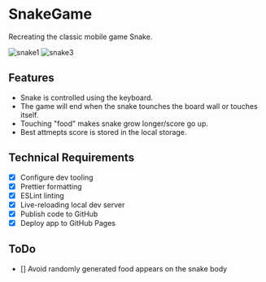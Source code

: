 # SnakeGame
Recreating the classic mobile game Snake.

![snake1](https://user-images.githubusercontent.com/90449646/182050293-4908f8c9-cc8c-468c-b6d0-99d2aa8f86d1.png)
![snake3](https://user-images.githubusercontent.com/90449646/182050473-65eea2cc-627a-4122-9e4b-700a844d3835.png)


## Features
- Snake is controlled using the keyboard.
- The game will end when the snake tounches the board wall or touches itself.
- Touching "food" makes snake grow longer/score go up.
- Best attmepts score is stored in the local storage.

## Technical Requirements
- [x] Configure dev tooling
- [x] Prettier formatting 
- [x] ESLint linting
- [x] Live-reloading local dev server
- [x] Publish code to GitHub
- [x] Deploy app to GitHub Pages

## ToDo
- [] Avoid randomly generated food appears on the snake body
